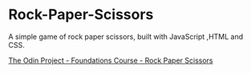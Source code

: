 # Rock-Paper-Scissors
A simple game of rock paper scissors, built with JavaScript ,HTML and CSS.

[The Odin Project - Foundations Course - Rock Paper Scissors](https://www.theodinproject.com/courses/foundations/lessons/rock-paper-scissors)
